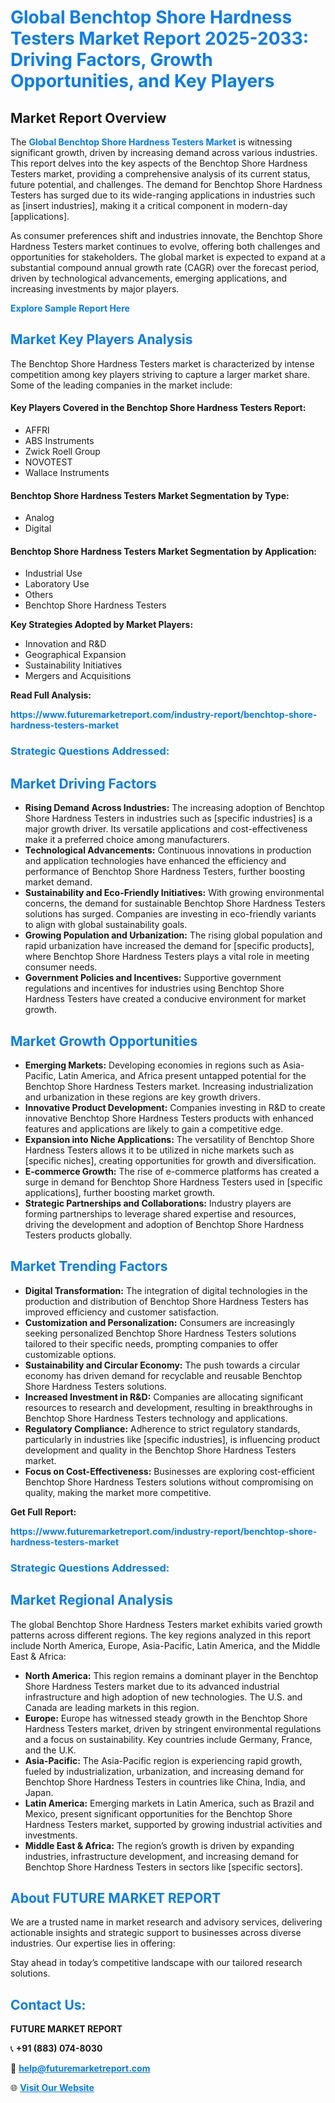 <h1 style="color: #007BFF;">Global Benchtop Shore Hardness Testers Market Report 2025-2033: Driving Factors, Growth Opportunities, and Key Players</h1>

<section id="overview">
<h2>Market Report Overview</h2>
<p>The <a href="https://www.futuremarketreport.com/industry-report/benchtop-shore-hardness-testers-market" style="color: #007BFF; text-decoration: none;"><strong>Global Benchtop Shore Hardness Testers Market</strong></a> is witnessing significant growth, driven by increasing demand across various industries. This report delves into the key aspects of the Benchtop Shore Hardness Testers market, providing a comprehensive analysis of its current status, future potential, and challenges. The demand for Benchtop Shore Hardness Testers has surged due to its wide-ranging applications in industries such as [insert industries], making it a critical component in modern-day [applications].</p>
<p>As consumer preferences shift and industries innovate, the Benchtop Shore Hardness Testers market continues to evolve, offering both challenges and opportunities for stakeholders. The global market is expected to expand at a substantial compound annual growth rate (CAGR) over the forecast period, driven by technological advancements, emerging applications, and increasing investments by major players.</p>
</section>

<section id="overview">
<p><a href="https://www.futuremarketreport.com/request-sample/reportId=128155" style="color: #007BFF; text-decoration: none;"><strong>Explore Sample Report Here</strong></a></p>
</section>

<section id="key-players">
<h2 style="color: #007BFF;">Market Key Players Analysis</h2>
<p>The Benchtop Shore Hardness Testers market is characterized by intense competition among key players striving to capture a larger market share. Some of the leading companies in the market include:</p>
<h4>Key Players Covered in the Benchtop Shore Hardness Testers Report:</h4>
<ul><li>AFFRI</li><li>ABS Instruments</li><li>Zwick Roell Group</li><li>NOVOTEST</li><li>Wallace Instruments</li></ul>
<h4>Benchtop Shore Hardness Testers Market Segmentation by Type:</h4>
<ul><li>Analog</li><li>Digital</li></ul>

<h4>Benchtop Shore Hardness Testers Market Segmentation by Application:</h4>
<ul><li>Industrial Use</li><li>Laboratory Use</li><li>Others</li><li>Benchtop Shore Hardness Testers</li></ul>
<p><strong>Key Strategies Adopted by Market Players:</strong></p>
<ul>
<li>Innovation and R&D</li>
<li>Geographical Expansion</li>
<li>Sustainability Initiatives</li>
<li>Mergers and Acquisitions</li>
</ul>
</section>

<section>
<p><strong>Read Full Analysis: </strong></p><a href="https://www.futuremarketreport.com/industry-report/benchtop-shore-hardness-testers-market" style="color: #007BFF; text-decoration: none;"><strong>https://www.futuremarketreport.com/industry-report/benchtop-shore-hardness-testers-market</strong></a>
<h3 style="color: #007BFF;">Strategic Questions Addressed:</h3>
</section>

<section id="driving-factors">
<h2 style="color: #007BFF;">Market Driving Factors</h2>
<ul>
<li><strong>Rising Demand Across Industries:</strong> The increasing adoption of Benchtop Shore Hardness Testers in industries such as [specific industries] is a major growth driver. Its versatile applications and cost-effectiveness make it a preferred choice among manufacturers.</li>
<li><strong>Technological Advancements:</strong> Continuous innovations in production and application technologies have enhanced the efficiency and performance of Benchtop Shore Hardness Testers, further boosting market demand.</li>
<li><strong>Sustainability and Eco-Friendly Initiatives:</strong> With growing environmental concerns, the demand for sustainable Benchtop Shore Hardness Testers solutions has surged. Companies are investing in eco-friendly variants to align with global sustainability goals.</li>
<li><strong>Growing Population and Urbanization:</strong> The rising global population and rapid urbanization have increased the demand for [specific products], where Benchtop Shore Hardness Testers plays a vital role in meeting consumer needs.</li>
<li><strong>Government Policies and Incentives:</strong> Supportive government regulations and incentives for industries using Benchtop Shore Hardness Testers have created a conducive environment for market growth.</li>
</ul>
</section>

<section id="growth-opportunities">
<h2 style="color: #007BFF;">Market Growth Opportunities</h2>
<ul>
<li><strong>Emerging Markets:</strong> Developing economies in regions such as Asia-Pacific, Latin America, and Africa present untapped potential for the Benchtop Shore Hardness Testers market. Increasing industrialization and urbanization in these regions are key growth drivers.</li>
<li><strong>Innovative Product Development:</strong> Companies investing in R&D to create innovative Benchtop Shore Hardness Testers products with enhanced features and applications are likely to gain a competitive edge.</li>
<li><strong>Expansion into Niche Applications:</strong> The versatility of Benchtop Shore Hardness Testers allows it to be utilized in niche markets such as [specific niches], creating opportunities for growth and diversification.</li>
<li><strong>E-commerce Growth:</strong> The rise of e-commerce platforms has created a surge in demand for Benchtop Shore Hardness Testers used in [specific applications], further boosting market growth.</li>
<li><strong>Strategic Partnerships and Collaborations:</strong> Industry players are forming partnerships to leverage shared expertise and resources, driving the development and adoption of Benchtop Shore Hardness Testers products globally.</li>
</ul>
</section>

<section id="trending-factors">
<h2 style="color: #007BFF;">Market Trending Factors</h2>
<ul>
<li><strong>Digital Transformation:</strong> The integration of digital technologies in the production and distribution of Benchtop Shore Hardness Testers has improved efficiency and customer satisfaction.</li>
<li><strong>Customization and Personalization:</strong> Consumers are increasingly seeking personalized Benchtop Shore Hardness Testers solutions tailored to their specific needs, prompting companies to offer customizable options.</li>
<li><strong>Sustainability and Circular Economy:</strong> The push towards a circular economy has driven demand for recyclable and reusable Benchtop Shore Hardness Testers solutions.</li>
<li><strong>Increased Investment in R&D:</strong> Companies are allocating significant resources to research and development, resulting in breakthroughs in Benchtop Shore Hardness Testers technology and applications.</li>
<li><strong>Regulatory Compliance:</strong> Adherence to strict regulatory standards, particularly in industries like [specific industries], is influencing product development and quality in the Benchtop Shore Hardness Testers market.</li>
<li><strong>Focus on Cost-Effectiveness:</strong> Businesses are exploring cost-efficient Benchtop Shore Hardness Testers solutions without compromising on quality, making the market more competitive.</li>
</ul>
</section>

<section>
<p><strong>Get Full Report: </strong></p><a href="https://www.futuremarketreport.com/industry-report/benchtop-shore-hardness-testers-market" style="color: #007BFF; text-decoration: none;"><strong>https://www.futuremarketreport.com/industry-report/benchtop-shore-hardness-testers-market</strong></a>
<h3 style="color: #007BFF;">Strategic Questions Addressed:</h3>
</section>


<section id="regional-analysis">
<h2 style="color: #007BFF;">Market Regional Analysis</h2>
<p>The global Benchtop Shore Hardness Testers market exhibits varied growth patterns across different regions. The key regions analyzed in this report include North America, Europe, Asia-Pacific, Latin America, and the Middle East & Africa:</p>
<ul>
<li><strong>North America:</strong> This region remains a dominant player in the Benchtop Shore Hardness Testers market due to its advanced industrial infrastructure and high adoption of new technologies. The U.S. and Canada are leading markets in this region.</li>
<li><strong>Europe:</strong> Europe has witnessed steady growth in the Benchtop Shore Hardness Testers market, driven by stringent environmental regulations and a focus on sustainability. Key countries include Germany, France, and the U.K.</li>
<li><strong>Asia-Pacific:</strong> The Asia-Pacific region is experiencing rapid growth, fueled by industrialization, urbanization, and increasing demand for Benchtop Shore Hardness Testers in countries like China, India, and Japan.</li>
<li><strong>Latin America:</strong> Emerging markets in Latin America, such as Brazil and Mexico, present significant opportunities for the Benchtop Shore Hardness Testers market, supported by growing industrial activities and investments.</li>
<li><strong>Middle East & Africa:</strong> The region’s growth is driven by expanding industries, infrastructure development, and increasing demand for Benchtop Shore Hardness Testers in sectors like [specific sectors].</li>
</ul>
</section>

<footer>
<h2 style="color: #007BFF;">About FUTURE MARKET REPORT</h2>
<p>We are a trusted name in market research and advisory services, delivering actionable insights and strategic support to businesses across diverse industries. Our expertise lies in offering:</p>

<p>Stay ahead in today’s competitive landscape with our tailored research solutions.</p>

<h2 style="color: #007BFF;">Contact Us:</h2>
<p><strong>FUTURE MARKET REPORT</strong></p>
<p>📞 <strong>+91 (883) 074-8030</strong></p>
<p>📧 <strong><a href="mailto:help@futuremarketreport.com" style="color: #007BFF;">help@futuremarketreport.com</a></strong></p>
<p>🌐 <strong><a href="https://www.futuremarketreport.com/" style="color: #007BFF;">Visit Our Website</a></strong></p>
</footer>